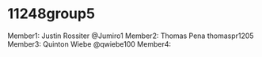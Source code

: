 # 11248group5

Member1: Justin Rossiter @Jumiro1
Member2: Thomas Pena thomaspr1205
Member3: Quinton Wiebe @qwiebe100
Member4:
